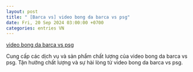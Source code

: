 ```yaml
---
layout: post
title: " [Barca vs] video bong da barca vs psg"
date: Fri, 20 Sep 2024 03:00:00 +0700
categories: entries VN
---
```

[video bong da barca vs psg](https://vasep.com.vn/news/video-bong-da-barca-vs-psg.phtml)

Cung cấp các dịch vụ và sản phẩm chất lượng của video bong da barca vs psg. Tận hưởng chất lượng và sự hài lòng từ video bong da barca vs psg.️

